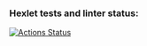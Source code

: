 ### Hexlet tests and linter status:
[![Actions Status](https://github.com/Levasey/java-project-61/actions/workflows/hexlet-check.yml/badge.svg)](https://github.com/Levasey/java-project-61/actions)